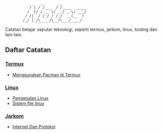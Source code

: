                 _   __      __
               / | / /___  / /____  _____
              /  |/ / __ \/ __/ _ \/ ___/
             / /|  / /_/ / /_/  __(__  )
            /_/ |_/\____/\__/\___/____/

Catatan belajar seputar teknologi, seperti termux, jarkom, linux, koding dan lain-lain.

## Daftar Catatan

### [Termux](./termux/)

- [Menggunakan Pacman di Termux](./termux/pacman.md)

### [Linux](./linux/)

- [Pengenalan Linux](./linux/pengenalan-linux.md)
- [Sistem file linux](./linux/sistem-file-linux.md)

### [Jarkom](./jarkom/)

- [Internet Dan Protokol](./jarkom/internet-dan-protokol.md)
